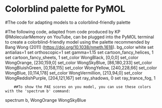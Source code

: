 # Colorblind palette for PyMOL
#The code for adapting models to a colorblind-friendly palette 

#The following code, adapted from code produced by KP @MolecularMemory on YouTube, can be plugged into the PyMOL terminal to create a colorblind-friendly model using the palette recommended by Bang Wong (2011) (https://doi.org/10.1038/nmeth.1618).
        bg_color white
        set antialias=1
        set orthoscopic=1
        set gamma=1.15
        set cartoon_fancy_helices, 1
        set cartoon_fancy_sheets, 1
        set_color WongBlack, [0,0,0]
        set_color WongOrange, [230,159,0]
        set_color WongSkyBlue, [86,180,233]
        set_color WongBluishGreen, [0,158,115]
        set_color WongYellow, [240,228,66]
        set_color WongBlue, [0,114,178]
        set_color WongVermillion, [213,94,0]
        set_color WongReddishPurple, [204,121,167]
        set ray_shadows, 0
        set ray_trance_fog, 1

        ##To show the PAE scores on you model, you can use these colors with the 'spectrum b' command:

  spectrum b, WongOrange WongSkyBlue
